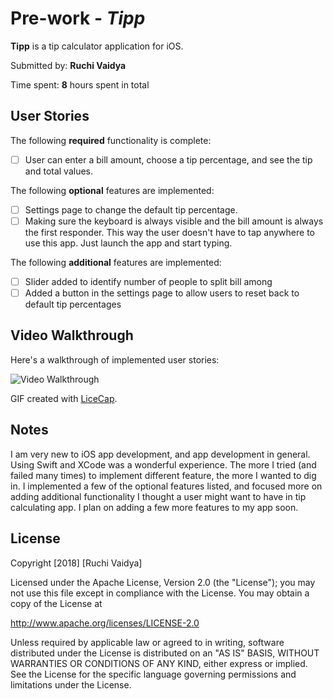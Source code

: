 # Pre-work - *Tipp*

**Tipp** is a tip calculator application for iOS.

Submitted by: **Ruchi Vaidya**

Time spent: **8** hours spent in total

## User Stories

The following **required** functionality is complete:

* [ ] User can enter a bill amount, choose a tip percentage, and see the tip and total values.

The following **optional** features are implemented:
* [ ] Settings page to change the default tip percentage.
* [ ] Making sure the keyboard is always visible and the bill amount is always the first responder. This way the user doesn't have to tap anywhere to use this app. Just launch the app and start typing.

The following **additional** features are implemented:

- [ ] Slider added to identify number of people to split bill among
- [ ] Added a button in the settings page to allow users to reset back to default tip percentages

## Video Walkthrough 

Here's a walkthrough of implemented user stories:

<img src= 'https://i.imgur.com/pscw9RA.gifv' title='Video Walkthrough' width='' alt='Video Walkthrough' />

GIF created with [LiceCap](http://www.cockos.com/licecap/).

## Notes

I am very new to iOS app development, and app development in general. Using Swift and XCode was a wonderful experience. The more I tried (and failed many times) to implement different feature, the more I wanted to dig in. I implemented a few of the optional features listed, and focused more on adding additional functionality I thought a user might want to have in tip calculating app. I plan on adding a few more features to my app soon. 

## License

Copyright [2018] [Ruchi Vaidya]

Licensed under the Apache License, Version 2.0 (the "License");
you may not use this file except in compliance with the License.
You may obtain a copy of the License at

http://www.apache.org/licenses/LICENSE-2.0

Unless required by applicable law or agreed to in writing, software
distributed under the License is distributed on an "AS IS" BASIS,
WITHOUT WARRANTIES OR CONDITIONS OF ANY KIND, either express or implied.
See the License for the specific language governing permissions and
limitations under the License.
